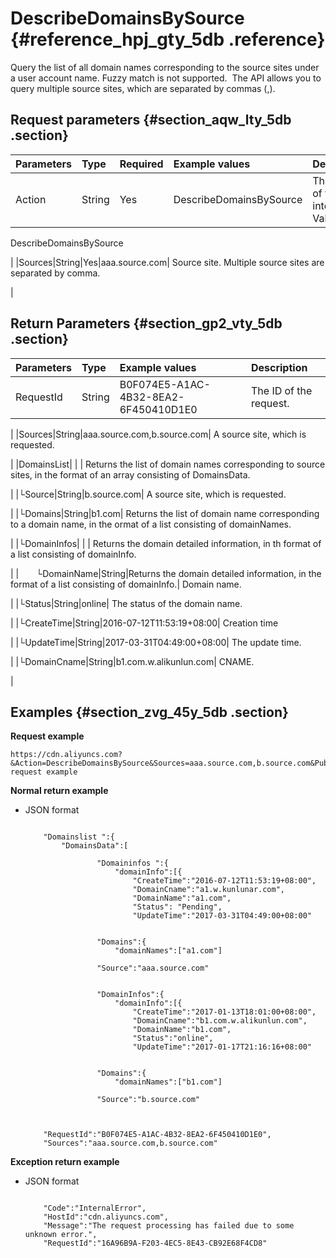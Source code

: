 # DescribeDomainsBySource {#reference_hpj_gty_5db .reference}

Query the list of all domain names corresponding to the source sites under a user account name. Fuzzy match is not supported.  The API allows you to query multiple source sites, which are separated by commas \(,\).

## Request parameters {#section_aqw_lty_5db .section}

|Parameters|Type|Required|**Example values**|**Description**|
|:---------|:---|:-------|:-----------------|:--------------|
|Action|String|Yes|DescribeDomainsBySource| The name of this interface.  Value: 

 DescribeDomainsBySource

 |
|Sources|String|Yes|aaa.source.com| Source site. Multiple source sites are separated by comma.

 |

## Return Parameters {#section_gp2_vty_5db .section}

|Parameters|Type|Example values|Description|
|:---------|:---|:-------------|:----------|
|RequestId|String|B0F074E5-A1AC-4B32-8EA2-6F450410D1E0| The ID of the request.

 |
|Sources|String|aaa.source.com,b.source.com| A source site, which is requested.

 |
|DomainsList| | | Returns the list of domain names corresponding to source sites, in the format of an array consisting of DomainsData.

 |
|└Source|String|b.source.com| A source site, which is requested.

 |
|└Domains|String|b1.com| Returns the list of domain name corresponding to a domain name, in the ormat of a list consisting of domainNames.

 |
|└DomainInfos| | | Returns the domain detailed information, in th format of a list consisting of domainInfo.

 |
|  └DomainName|String|Returns the domain detailed information, in the format of a list consisting of domainInfo.| Domain name.

 |
|└Status|String|online| The status of the domain name.

 |
|└CreateTime|String|2016-07-12T11:53:19+08:00| Creation time

 |
|└UpdateTime|String|2017-03-31T04:49:00+08:00| The update time.

 |
|└DomainCname|String|b1.com.w.alikunlun.com| CNAME.

 |

## Examples {#section_zvg_45y_5db .section}

**Request example**

```
https://cdn.aliyuncs.com?&Action=DescribeDomainsBySource&Sources=aaa.source.com,b.source.com&Public request example
```

**Normal return example**

-   JSON format

    ```
    
        "Domainslist ":{
            "DomainsData":[
                
                    "Domaininfos ":{
                        "domainInfo":[{
                            "CreateTime":"2016-07-12T11:53:19+08:00",
                            "DomainCname":"a1.w.kunlunar.com",
                            "DomainName":"a1.com",
                            "Status": "Pending",
                            "UpdateTime":"2017-03-31T04:49:00+08:00"
                        
                    
                    "Domains":{
                        "domainNames":["a1.com"]
                    
                    "Source":"aaa.source.com"
                
                
                    "DomainInfos":{
                        "domainInfo":[{
                            "CreateTime":"2017-01-13T18:01:00+08:00",
                            "DomainCname":"b1.com.w.alikunlun.com",
                            "DomainName":"b1.com",
                            "Status":"online",
                            "UpdateTime":"2017-01-17T21:16:16+08:00"
                        
                    
                    "Domains":{
                        "domainNames":["b1.com"]
                    
                    "Source":"b.source.com"
                
            
        
        "RequestId":"B0F074E5-A1AC-4B32-8EA2-6F450410D1E0",
        "Sources":"aaa.source.com,b.source.com"
    
    ```


**Exception return example**

-   JSON format

    ```
    
        "Code":"InternalError",
        "HostId":"cdn.aliyuncs.com",
        "Message":"The request processing has failed due to some unknown error.",
        "RequestId":"16A96B9A-F203-4EC5-8E43-CB92E68F4CD8"
    
    ```


